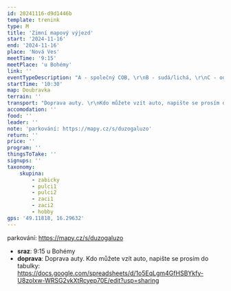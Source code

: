 ```yaml
---
id: 20241116-d9d1446b
template: trenink
type: M
title: 'Zimní mapový výjezd'
start: '2024-11-16'
end: '2024-11-16'
place: 'Nová Ves'
meetTime: '9:15'
meetPlace: 'u Bohémy'
link: ''
eventTypeDescription: "A - společný COB, \r\nB - sudá/lichá, \r\nC - odbočovák, \r\nK - COB v rýhách"
startTime: '10:30'
map: Doubravka
terrain: ''
transport: "Doprava auty. \r\nKdo můžete vzít auto, napište se prosím do tabulky: https://docs.google.com/spreadsheets/d/1o5EqLgm4GfHSBYkfy-U8zoIxw-WRSG2vkXtRcyep70E/edit?usp=sharing"
accomodation: ''
food: ''
leader: ''
note: 'parkování: https://mapy.cz/s/duzogaluzo'
return: ''
price: ''
program: ''
thingsToTake: ''
signups: ''
taxonomy:
    skupina:
        - zabicky
        - pulci1
        - pulci2
        - zaci1
        - zaci2
        - hobby
gps: '49.11818, 16.29632'
---
```


parkování: https://mapy.cz/s/duzogaluzo
* **sraz**: 9:15 u Bohémy
* **doprava**: Doprava auty. 
Kdo můžete vzít auto, napište se prosím do tabulky: https://docs.google.com/spreadsheets/d/1o5EqLgm4GfHSBYkfy-U8zoIxw-WRSG2vkXtRcyep70E/edit?usp=sharing
